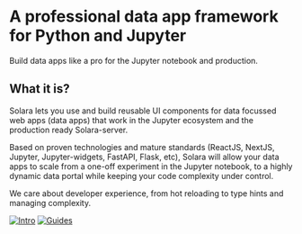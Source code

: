 # A professional data app framework for Python and Jupyter

Build data apps like a pro for the Jupyter notebook and production.

## What it is?

Solara lets you use and build reusable UI components for data focussed web apps (data apps) that work in the Jupyter ecosystem and the production ready Solara-server.

Based on proven technologies and mature standards (ReactJS, NextJS, Jupyter, Jupyter-widgets, FastAPI, Flask, etc), Solara will allow your data apps to scale from a one-off experiment in the Jupyter notebook, to a highly dynamic data portal while keeping your code complexity under control.

We care about developer experience, from hot reloading to type hints and managing complexity.


[![Intro](https://dabuttonfactory.com/button.png?t=Introduction&f=Open+Sans-Bold&ts=20&tc=fff&hp=45&vp=20&c=8&bgt=unicolored&bgc=f19f41)](/docs)
[![Guides](https://dabuttonfactory.com/button.png?t=Guides&f=Open+Sans-Bold&ts=20&tc=fff&hp=45&vp=20&c=8&bgt=unicolored&bgc=f19f41)](/docs/guides)
